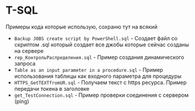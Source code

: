 # T-SQL
Примеры кода которые использую, сохраню тут на всякий

- `Backup JOBS create script by PowerShell.sql` - Создает файл со скриптом .sql который создает все джобы которые сейчас созданы на сервере 
- `rep_КонтрольРаспределения.sql` - Пример создания динамического запроса
- `Table as an input parameter in a procedure.sql` - Пример использования таблицы как входного параметра для процедуры
- `HTTPS_GetTEXTfromUR.sql` - Получаем текст с https ресурса. Пример передачи токена в заголовке 
- `get_TestConnection.sql` - Пример проверки соединения с сервером (ping)
